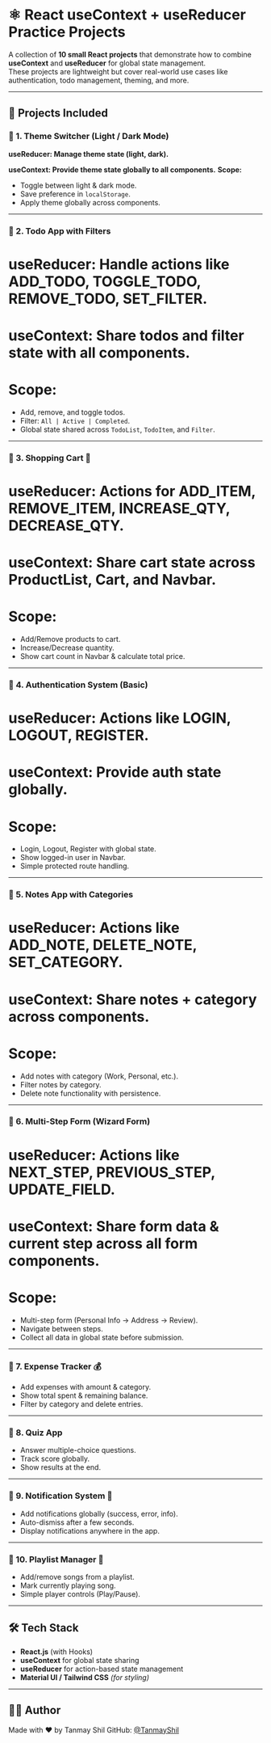 # ⚛️ React useContext + useReducer Practice Projects  

A collection of **10 small React projects** that demonstrate how to combine **useContext** and **useReducer** for global state management.  
These projects are lightweight but cover real-world use cases like authentication, todo management, theming, and more.  

---

## 📂 Projects Included  

### 🔹 1. Theme Switcher (Light / Dark Mode) 
**useReducer: Manage theme state (light, dark).**

**useContext: Provide theme state globally to all components.**
**Scope:**
 - Toggle between light & dark mode.  
 - Save preference in `localStorage`.  
 - Apply theme globally across components.  

---

### 🔹 2. Todo App with Filters  
# useReducer: Handle actions like ADD_TODO, TOGGLE_TODO, REMOVE_TODO, SET_FILTER.
# useContext: Share todos and filter state with all components.
# Scope:
 - Add, remove, and toggle todos.  
 - Filter: `All | Active | Completed`.  
 - Global state shared across `TodoList`, `TodoItem`, and `Filter`.  

---

### 🔹 3. Shopping Cart 🛒  
# useReducer: Actions for ADD_ITEM, REMOVE_ITEM, INCREASE_QTY, DECREASE_QTY.
# useContext: Share cart state across ProductList, Cart, and Navbar.
# Scope:
 - Add/Remove products to cart.  
 - Increase/Decrease quantity.  
 - Show cart count in Navbar & calculate total price.  

---

### 🔹 4. Authentication System (Basic)
# useReducer: Actions like LOGIN, LOGOUT, REGISTER.
# useContext: Provide auth state globally.
# Scope:
 - Login, Logout, Register with global state.  
 - Show logged-in user in Navbar.  
 - Simple protected route handling.  

---

### 🔹 5. Notes App with Categories  
# useReducer: Actions like ADD_NOTE, DELETE_NOTE, SET_CATEGORY.
# useContext: Share notes + category across components.
# Scope:
 - Add notes with category (Work, Personal, etc.).  
 - Filter notes by category.  
 - Delete note functionality with persistence.  

---

### 🔹 6. Multi-Step Form (Wizard Form)  
# useReducer: Actions like NEXT_STEP, PREVIOUS_STEP, UPDATE_FIELD.
# useContext: Share form data & current step across all form components.
# Scope:
 - Multi-step form (Personal Info → Address → Review).  
 - Navigate between steps.  
 - Collect all data in global state before submission.  

---

### 🔹 7. Expense Tracker 💰  
- Add expenses with amount & category.  
- Show total spent & remaining balance.  
- Filter by category and delete entries.  

---

### 🔹 8. Quiz App  
- Answer multiple-choice questions.  
- Track score globally.  
- Show results at the end.  

---

### 🔹 9. Notification System 🔔  
- Add notifications globally (success, error, info).  
- Auto-dismiss after a few seconds.  
- Display notifications anywhere in the app.  

---

### 🔹 10. Playlist Manager 🎵  
- Add/remove songs from a playlist.  
- Mark currently playing song.  
- Simple player controls (Play/Pause).  

---

## 🛠️ Tech Stack  
- **React.js** (with Hooks)  
- **useContext** for global state sharing  
- **useReducer** for action-based state management  
- **Material UI / Tailwind CSS** *(for styling)*  

---


## 🙋‍♂️ Author

Made with ❤️ by Tanmay Shil
GitHub: [@TanmayShil](https://github.com/TanmayShil)
